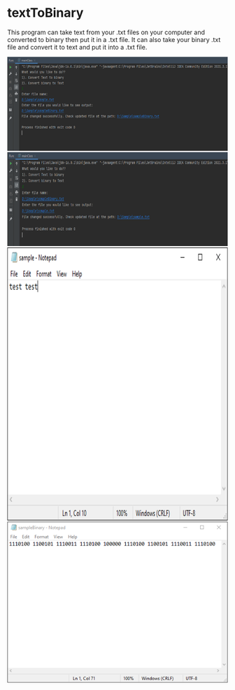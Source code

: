 # textToBinary
This program can take text from your .txt files on your computer and converted to binary then put it in a .txt file. 
It can also take your binary .txt file and convert it to text and put it into a .txt file. 

<img src="images/convert_to_Binary_1.PNG" width ="600" height="215" >
<img src="images/convert_to_Binary_2.PNG" width ="600" height="215" >
<img src="images/convert_to_Binary_3.PNG" width ="550" height="625" >
<img src="images/convert_to_Binary_4.PNG">
